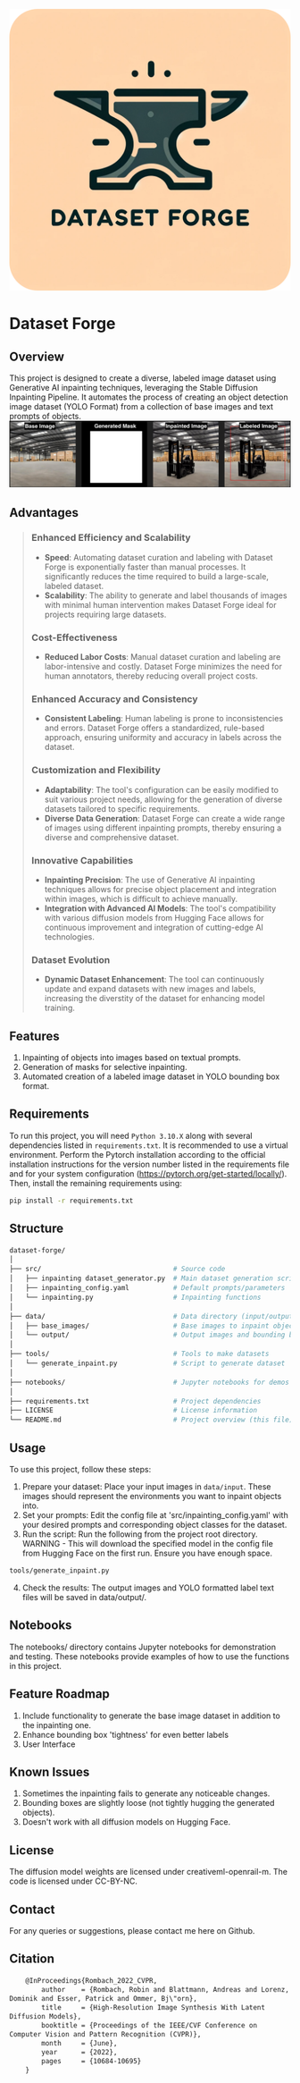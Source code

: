 
![data-forge-logo](/static/logo_round.png)

# Dataset Forge
## Overview
This project is designed to create a diverse, labeled image dataset using Generative AI inpainting techniques, leveraging the Stable Diffusion Inpainting Pipeline. It automates the process of creating an object detection image dataset (YOLO Format) from a collection of base images and text prompts of objects.
![example_outputs](/static/example_output_pic_labeled.png)

## Advantages
> ### Enhanced Efficiency and Scalability
> - **Speed**: Automating dataset curation and labeling with Dataset Forge is exponentially faster than manual processes. It significantly reduces the time required to build a large-scale, labeled dataset.
> - **Scalability**: The ability to generate and label thousands of images with minimal human intervention makes Dataset Forge ideal for projects requiring large datasets.
> 
> ### Cost-Effectiveness
> - **Reduced Labor Costs**:  Manual dataset curation and labeling are labor-intensive and costly. Dataset Forge minimizes the need for human annotators, thereby reducing overall project costs.
> 
> ### Enhanced Accuracy and Consistency
> - **Consistent Labeling**: Human labeling is prone to inconsistencies and errors. Dataset Forge offers a standardized, rule-based approach, ensuring uniformity and accuracy in labels across the dataset.
> 
> ### Customization and Flexibility
> - **Adaptability**: The tool's configuration can be easily modified to suit various project needs, allowing for the generation of diverse datasets tailored to specific requirements.
> - **Diverse Data Generation**: Dataset Forge can create a wide range of images using different inpainting prompts, thereby ensuring a diverse and comprehensive dataset.
> 
> ### Innovative Capabilities
> - **Inpainting Precision**: The use of Generative AI inpainting techniques allows for precise object placement and integration within images, which is difficult to achieve manually.
> - **Integration with Advanced AI Models**: The tool's compatibility with various diffusion models from Hugging Face allows for continuous improvement and integration of cutting-edge AI technologies.
>   
> ### Dataset Evolution
> - **Dynamic Dataset Enhancement**: The tool can continuously update and expand datasets with new images and labels, increasing the diverstity of the dataset for enhancing model training.

## Features
1. Inpainting of objects into images based on textual prompts.
2. Generation of masks for selective inpainting.
3. Automated creation of a labeled image dataset in YOLO bounding box format.

## Requirements
To run this project, you will need `Python 3.10.X` along with several dependencies listed in `requirements.txt`. It is recommended to use a virtual environment. Perform the Pytorch installation according to the official installation instructions for the version number listed in the requirements file and for your system configuration (https://pytorch.org/get-started/locally/). Then, install the remaining requirements using:

```bash
pip install -r requirements.txt
```

## Structure
```bash
dataset-forge/
│
├── src/                                 # Source code
│   ├── inpainting dataset_generator.py  # Main dataset generation script
│   ├── inpainting_config.yaml           # Default prompts/parameters 
│   └── inpainting.py                    # Inpainting functions
│
├── data/                                # Data directory (input/output)
│   ├── base_images/                     # Base images to inpaint objects into
│   └── output/                          # Output images and bounding box files
│
├── tools/                               # Tools to make datasets            
│   └── generate_inpaint.py              # Script to generate dataset
│
├── notebooks/                           # Jupyter notebooks for demos
│
├── requirements.txt                     # Project dependencies
├── LICENSE                              # License information
└── README.md                            # Project overview (this file)
```

## Usage
To use this project, follow these steps:

1. Prepare your dataset: Place your input images in `data/input`. These images should represent the environments you want to inpaint objects into.
2. Set your prompts: Edit the config file at 'src/inpainting_config.yaml' with your desired prompts and corresponding object classes for the dataset.
3. Run the script: Run the following from the project root directory. WARNING - This will download the specified model in the config file from Hugging Face on the first run. Ensure you have enough space.
```bash
tools/generate_inpaint.py
```
4. Check the results: The output images and YOLO formatted label text files will be saved in data/output/.

## Notebooks
The notebooks/ directory contains Jupyter notebooks for demonstration and testing. These notebooks provide examples of how to use the functions in this project.

## Feature Roadmap
1. Include functionality to generate the base image dataset in addition to the inpainting one.
2. Enhance bounding box 'tightness' for even better labels
3. User Interface

## Known Issues
1. Sometimes the inpainting fails to generate any noticeable changes.
2. Bounding boxes are slightly loose (not tightly hugging the generated objects).
3. Doesn't work with all diffusion models on Hugging Face.

## License
The diffusion model weights are licensed under creativeml-openrail-m. 
The code is licensed under CC-BY-NC.

## Contact
For any queries or suggestions, please contact me here on Github.

## Citation
```
    @InProceedings{Rombach_2022_CVPR,
        author    = {Rombach, Robin and Blattmann, Andreas and Lorenz, Dominik and Esser, Patrick and Ommer, Bj\"orn},
        title     = {High-Resolution Image Synthesis With Latent Diffusion Models},
        booktitle = {Proceedings of the IEEE/CVF Conference on Computer Vision and Pattern Recognition (CVPR)},
        month     = {June},
        year      = {2022},
        pages     = {10684-10695}
    }
```
